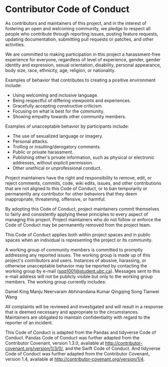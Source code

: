 # Contributor Code of Conduct

As contributors and maintainers of this project, and in the interest of fostering an open and welcoming community, we pledge to respect all people who contribute through reporting issues, posting feature requests, updating documentation, submitting pull requests or patches, and other activities.

We are committed to making participation in this project a harassment-free experience for everyone, regardless of level of experience, gender, gender identity and expression, sexual orientation, disability, personal appearance, body size, race, ethnicity, age, religion, or nationality.

Examples of behavior that contributes to creating a positive environment include:

- Using welcoming and inclusive language.  
- Being respectful of differing viewpoints and experiences.  
- Gracefully accepting constructive criticism.  
- Focusing on what is best for the community.  
- Showing empathy towards other community members.  

Examples of unacceptable behavior by participants include:

- The use of sexualized language or imagery.  
- Personal attacks.  
- Trolling or insulting/derogatory comments.  
- Public or private harassment.  
- Publishing other's private information, such as physical or electronic addresses, without explicit permission. 
- Other unethical or unprofessional conduct.  

Project maintainers have the right and responsibility to remove, edit, or reject comments, commits, code, wiki edits, issues, and other contributions that are not aligned to this Code of Conduct, or to ban temporarily or permanently any contributor for other behaviors that they deem inappropriate, threatening, offensive, or harmful.

By adopting this Code of Conduct, project maintainers commit themselves to fairly and consistently applying these principles to every aspect of managing this project. Project maintainers who do not follow or enforce the Code of Conduct may be permanently removed from the project team.

This Code of Conduct applies both within project spaces and in public spaces when an individual is representing the project or its community.

A working group of community members is committed to promptly addressing any reported issues. The working group is made up of this project's contributors and users. Instances of abusive, harassing, or otherwise unacceptable behavior may be reported by contacting the working group by e-mail (sqq1001@student.ubc.ca). Messages sent to this e-mail address will not be publicly visible but only to the working group members. The working group currently includes:

Daniel King
Manju Neervaram Abhinandana Kumar
Qingqing Song
Tianwei Wang

All complaints will be reviewed and investigated and will result in a response that is deemed necessary and appropriate to the circumstances. Maintainers are obligated to maintain confidentiality with regard to the reporter of an incident.

This Code of Conduct is adapted from the Pandas and tidyverse Code of Conduct. Pandas Code of Conduct was further adapted from the Contributor Covenant, version 1.3.0, available at http://contributor-covenant.org/version/1/3/0/, and the Swift Code of Conduct. And tidyverse Code of Conduct was further adapted from the Contributor Covenant, version 1.4, available at http://contributor-covenant.org/version/1/4. 

